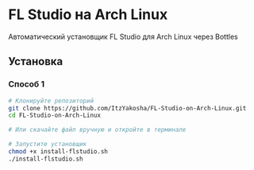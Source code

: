 # FL Studio на Arch Linux

Автоматический установщик FL Studio для Arch Linux через Bottles

## Установка

### Способ 1
```bash
# Клонируйте репозиторий
git clone https://github.com/ItzYakosha/FL-Studio-on-Arch-Linux.git
cd FL-Studio-on-Arch-Linux

# Или скачайте файл вручную и откройте в терминале

# Запустите установщик
chmod +x install-flstudio.sh
./install-flstudio.sh
